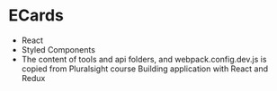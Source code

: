 # ECards
- React
- Styled Components
- The content of tools and api folders, and webpack.config.dev.js is copied from Pluralsight course Building application with React and Redux
